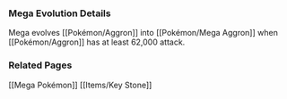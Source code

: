 ### Mega Evolution Details
Mega evolves [[Pokémon/Aggron]] into [[Pokémon/Mega Aggron]] when [[Pokémon/Aggron]] has at least 62,000 attack.

### Related Pages
[[Mega Pokémon]]
[[Items/Key Stone]]